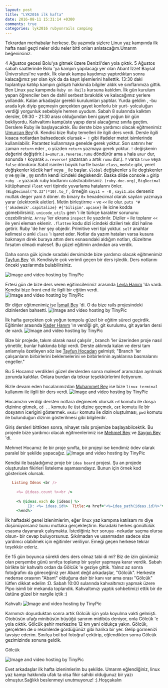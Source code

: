 ```yaml
---
layout: post
title: "LYK2016 ilk hafta"
date: 2016-08-11 15:31:14 +0300
comments: true
categories: lyk2016 rubyonrails camping
---
```



Tekrardan merhabalar herkese. Bu yazımda sizlere Linux yaz kampında ilk hafta nasıl geçti neler oldu neler bitti onları anlatacağım.Umarım beğenirsiniz.

4 Ağustos gecesi Bolu'ya gitmek üzere Denizli'den yola çıktık. 5 Ağustos sabah saatlerinde Bolu 'ya kampın yapılacağı yer olan Abant İzzet Baysal Üniversitesi'ne vardık. İlk olarak kampa kaydımızı yaptırdıktan sonra kalacağımız yer olan kyk da da kayıt işlemlerini hallettik. 13:30 daki toplantıya katılıp kampın gidişatı hakkında bilgiler aldık ve sınıflarımıza gittik. Ben Linux yaz kampında `Ruby on Rails` kursuna katıldım. İlk gün kurulum yapan öğrenciler ben de dahil serbest bırakıldık ve kalacağımız yerlere yollandık. Kalan arkadaşlar gerekli kurulumları yaptılar. Yurda geldim , -bu arada kyk diyip geçmeyin gerçekten gayet konforlu bir yurt- yolculuğun verdiği yorgunluk sebebiyle hemen uyudum. Sabah 8 sularında kalktım dersler, 09:30 - 21:30 arası olduğundan beni gayet yoğun bir gün bekliyordu. Kahvaltımı kampüste yapıp dersi alacağımız sınıfa geçtim. Derslere Ruby ile başlayacaktık. Bu derste bize yardımcı olacak eğitmenimiz [Umurcan Bey](https://twitter.com/ugorur)'di. Kendisi bize Ruby temelleri ile ilgili ders verdi. Dersle ilgili kısaca notlardan bahsedecek olursak `= !` gibi ifadeler metot isimlerinde kullanılabilir. Parantez kullanmaya genelde gerek yoktur. Son satırını her zaman `return` eder , o yüzden `return` yazmaya gerek yoktur. `!` değişkenin değerini değiştirir.( `a=umur;a.reverse;rumu` döndürür ama `a` hala `umur` dur, sonunda `!` koyarak `a.reverse!` yazarsan `a` artık `rumu` dur.). `?` varsa `true` veya `false` döndürür.Sabit isimleri büyük harfle baslar `class`, `module` gibi, yerel değişkenler kücük harf veya `_` ile başlar. `Global` değişkenler `$` ile degiskenler `@` ve `@@` ile , `@@` sınıfın kendi icindeki degiskendir. Baska dilde console `a` girip `ruby -e` yazarak ruby kodlarını calıstırabilirsiniz. `(ruby-doc.org)`, `BigDecimal` kütüphanesi `Float` veri tipinde yuvarlama hatalarını önler. `(BigDecimal("0.33")*10).to_f` , örneğin `sayı1 = -8` , `sayi1.abs` derseniz mutlak deger yani `8` döner. `0b` binary `0x` hexadecimal olarak sayıları yazmaya yarar (elektronik aletler). Metin birleştirme `+` ve `<<` ile olur. `puts "#{'akademik'.capitalize} #{'bilişim'.upcase}` ile icine kodda gömebilirsiniz. `unicode_utils` gem 'i ile türkçe karakter sorununu cozebilirsiniz. `Array` 'ler ekrana `inspect` ile yazdırılır. Diziler `+` ile toplanır `<<` ile yeni eleman eklenir. `.flatten` kodu dizi icindeki dizileri tek dizi haline getirir. Ruby 'de her şey objedir. Primitive veri tipi yoktur. `self` anahtar kelimesi o anki `class` 'ı işaret eder. Notlar da yazım hataları varsa kusura bakmayın direk buraya attım ders esnasındaki aldığım notları, düzeltme fırsatım olmadı malesef. Bu güzel eğitimin ardından ara verdik.


Daha sonra gük içinde sıradaki dersimizde bize yardımcı olacak eğitmenimiz [Tayfun Bey](https://twitter.com/toziserikan?lang=tr) 'di. Kendisiyle çok verimli geçen bir ders işledik. Ders notlarını önceki yazılarımda bulabilirsiniz.

<img src="http://i66.tinypic.com/t9h8h0.jpg" border="0" alt="Image and video hosting by TinyPic">

Ertesi gün de bize ders veren eğitimcilerimiz arasında [Leyla Hanım](https://twitter.com/leylakapi?lang=tr) 'da vardı. Kendisi bize front end ile ilgili bir eğitim verdi.
<img src="http://i65.tinypic.com/acgb6c.jpg" border="0" alt="Image and video hosting by TinyPic">

Bir diğer eğitmenimiz ise [İsmail Bey](https://twitter.com/isoakbudak?lang=tr) 'di. O da bize rails projesindeki dizinlerden bahsetti.
<img src="http://i68.tinypic.com/30jpmav.jpg" border="0" alt="Image and video hosting by TinyPic">

İlk hafta gerçekten çok yoğun tempolu güzel bir eğitim süreci geçirdik. Eğitimler arasında [Kader Hanım](https://twitter.com/sucuklukfasulye) 'ın verdiği git, git kurulumu, git ayarları dersi de vardı.
<img src="http://i68.tinypic.com/2la7imo.jpg" border="0" alt="Image and video hosting by TinyPic">

Bize bir projede, takım olarak nasıl çalışılır , branch 'ler üzerinden proje nasıl yönetilir, bunlar hakkında bilgi verdi. Derste aklımda kalan ve dersi tam anlamıyla özetleyen söz ise [Tayfun Hocadan](https://twitter.com/toziserikan) gelmişti; "Branch 'ler çalışanların birbirlerini beklemelerini ve birbirlerinin ayaklarına basmalarını engeller."

Bu 5 Hocamız verdikleri güzel derslerden sonra malesef aramızdan ayrılmak zorunda kaldılar. Onlara burdan da tekrar teşekkürlerimi iletiyorum.

Bizle devam eden hocalarımızdan [Muhammet Bey](https://twitter.com/m_dilmac) ise bize `linux terminal` kullanımı ile ilgili bir ders verdi.
<img src="http://i68.tinypic.com/15wmf0k.jpg" border="0" alt="Image and video hosting by TinyPic">

Hocamızın verdiği dersten notlara değinecek olursak `cd` komutu ile dosya dizinine gitmek, `cd ..` komutu ile üst dizine geçmek, `cat` komutu ile bir dosyanın icerigini göstermek. `mkdir` komutu ile dizin oluştulması, `pwd` komutu ile bulunduğun dizinin gösterilmesi gibi bilgilerdir.

Giriş dersleri bittikten sonra, nihayet rails projemize başlayabilcektik. Bu projede bize yardımcı olacak eğitmenlerimiz ise [Mehmet Bey](https://twitter.com/beydogan_) ve [Saygın Bey](https://twitter.com/sayginburak) 'di.

Mehmet Hocamız ile bir proje sınıfta, bir projeyi ise kendimiz ödev olarak paralel bir şekilde yapacağız.
<img src="http://i67.tinypic.com/vwxxcl.jpg" border="0" alt="Image and video hosting by TinyPic">

Kendisi ile başladığımız proje bir `idea board` projesi. Şu an projede oluşturulan fikirleri listeleme aşamasındayız. Bunun için örnek kod göstericek olursak.

```ruby
   Listing Ideas <br />
   
     <%= @ideas.count %><br />
   
     <% @ideas.each do |ideas| %>
          ID: <%= ideas.id%>  Title:<a href="<%=idea_path(ideas.id)%>"><%= ideas.title%></a>---Desc:<%= ideas.description%><br />
     <%end%>
```

İlk haftadaki genel izlenimlerim, eğer linux yaz kampına katılsam mı diye düşünüyorsanız bunu mutlaka gerçekleştirin. Buradaki herkes gönüllülük esasına dayanarak çalışmakta. İstediğiniz her soruya -nekadar saçma olursa olsun- bir cevap buluyorsunuz. Sıkılmadan ve usanmadan sadece size yardımcı olabilmek için eğitimler veriliyor. Emeği geçen herkese tekrar teşekkür ederiz.

Ee 15 gün boyunca sürekli ders ders olmaz tabi di mi? Biz de izin günümüz olan perşembe günü sınıfça toplanıp bir şeyler yapmaya karar verdik. Sabah birlikte bir kahvaltı ordan da Gölcük 'e geziye gittik. Yalnız az sonra fotoğrafını da göreceğiniz yer Abant değil arkadaşlar, "Gölcük". Herkeste nedense orasının "Abant" olduğuna dair bir kanı var ama orası "Gölcük" lütfen dikkat edelim :D. Sabah 10:00 sularında kahvaltımızı yapmak üzere Pipo isimli bir mekanda toplandık. Kahvaltımızı yaptık sohbetimizi ettik bir de üstüne güzel bir nargile içtik :)

Kahvaltı
<img src="http://i68.tinypic.com/208uzys.jpg" border="0" alt="Image and video hosting by TinyPic">

Karnımızı doyurduktan sonra artık Gölcük için yola koyulma vakti gelmişti. Otobüsün ufağı minibüsün büyüğü sanırım midibüs deniyor, onla Gölcük 'e yola cıktık. Gölcük şehir merkezine 12 km yani oldukça yakın. Gölcük, gerçekten de o resimlerde gördüğünüz gibi harika bir yer. Gelip görmenizi tavsiye ederim. Sınıfça bol bol fotoğraf çektirip, eğlendikten sonra Gölcük gezimizinde sonuna geldik.

Gölcük

<img src="http://i66.tinypic.com/28ck8xs.jpg" border="0" alt="Image and video hosting by TinyPic">

Evet arkadaşlar ilk hafta izlenimlerim bu şekilde. Umarım eğlendiğiniz, linux yaz kampı hakkında ufak ta olsa fikir sahibi olduğunuz bir yazı olmuştur.Sağlıklı beslenmeyi unutmuyoruz! :).Hoşçakalın